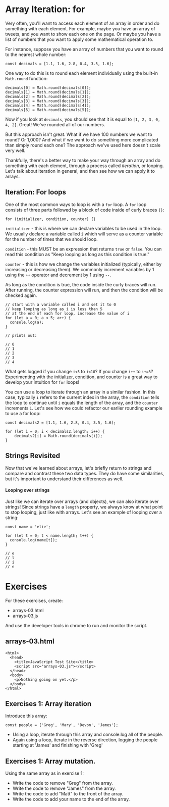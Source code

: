 # Array Iteration: for

Very often, you'll want to access each element of an array in order and do something with each element. For example, maybe you have an array of tweets, and you want to show each one on the page. Or maybe you have a list of numbers that you want to apply some mathematical operation to.

For instance, suppose you have an array of numbers that you want to round to the nearest whole number:

~~~
const decimals = [1.1, 1.6, 2.8, 0.4, 3.5, 1.6];
~~~

One way to do this is to round each element individually using the built-in `Math.round` function:

~~~
decimals[0] = Math.round(decimals[0]);
decimals[1] = Math.round(decimals[1]);
decimals[2] = Math.round(decimals[2]);
decimals[3] = Math.round(decimals[3]);
decimals[4] = Math.round(decimals[4]);
decimals[5] = Math.round(decimals[5]);
~~~

Now if you look at `decimals`, you should see that it is equal to `[1, 2, 3, 0, 4, 2]`. Great! We've rounded all of our numbers.

But this approach isn't great. What if we have 100 numbers we want to round? Or 1,000? And what if we want to do something more complicated than simply round each one? The approach we've used here doesn't scale very well.

Thankfully, there's a better way to make your way through an array and do something with each element, through a process called _iteration_, or looping. Let's talk about iteration in general, and then see how we can apply it to arrays.

## Iteration: For loops

One of the most common ways to loop is with a `for` loop. A `for` loop consists of three parts followed by a block of code inside of curly braces `{}`:

`for (initializer, condition, counter) {}`

`initializer` - this is where we can declare variables to be used in the loop. We usually declare a variable called `i` which will serve as a counter variable for the number of times that we should loop.

`condition` - this MUST be an expression that returns `true` or `false`. You can read this condition as "Keep looping as long as this condition is true."

`counter` - this is how we change the variables initialized (typically, either by increasing or decreasing them). We commonly increment variables by 1 using the `++` operator and decrement by 1 using `--`.

As long as the condition is true, the code inside the curly braces will run. After running, the counter expression will run, and then the condition will be checked again.

~~~
// start with a variable called i and set it to 0
// keep looping as long as i is less than 5
// at the end of each for loop, increase the value of i
for (let a = 0; a < 5; a++) {
  console.log(a);
}

// prints out:

// 0
// 1
// 2
// 3
// 4
~~~

What gets logged if you change `i<5` to `i<10`? If you change `i++` to `i+=3`? Experimenting with the initializer, condition, and counter is a great way to develop your intuition for `for` loops!

You can use a loop to iterate through an array in a similar fashion. In this case, typically `i` refers to the current index in the array, the `condition` tells the loop to continue until `i` equals the length of the array, and the `counter` increments `i`. Let's see how we could refactor our earlier rounding example to use a for loop:

~~~
const decimals2 = [1.1, 1.6, 2.8, 0.4, 3.5, 1.6];

for (let i = 0; i < decimals2.length; i++) {
    decimals2[i] = Math.round(decimals[i]);
}
~~~


## Strings Revisited

Now that we've learned about arrays, let's briefly return to strings and compare and contrast these two data types. They do have some similarities, but it's important to understand their differences as well.

#### Looping over strings

Just like we can iterate over arrays (and objects), we can also iterate over strings! Since strings have a `length` property, we always know at what point to stop looping, just like with arrays. Let's see an example of looping over a string:

~~~
const name = 'elie';

for (let t = 0; t < name.length; t++) {
  console.log(name[t]);
}

// e
// l
// i
// e
~~~

# Exercises

For these exercises, create:

- arrays-03.html
- arrays-03.js

And use the developer tools in chrome to run and monitor the script.

## arrays-03.html

~~~
<html> 
  <head>
    <title>JavaScript Test Site</title>
    <script src="arrays-03.js"></script>
  </head>
  <body>
    <p>Nothing going on yet.</p>
  </body>
</html>
~~~

## Exercises 1: Array iteration

Introduce this array:
~~~
const people = ['Greg', 'Mary', 'Devon', 'James'];
~~~

- Using a loop, iterate through this array and console.log all of the people.
- Again using a loop, iterate in the reverse direction, logging the people starting at 'James' and finishing with 'Greg'

## Exercises 1: Array mutation.

Using the same array as in exercise 1:

- Write the code to remove "Greg" from the array.
- Write the code to remove "James" from the array.
- Write the code to add "Matt" to the front of the array.
- Write the code to add your name to the end of the array.



